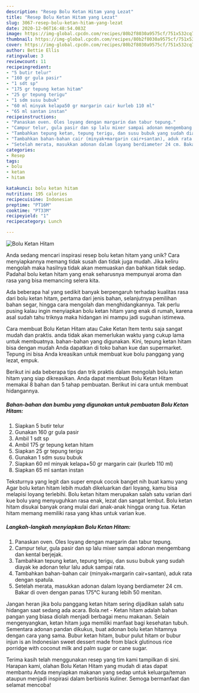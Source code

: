 ```yaml
---
description: "Resep Bolu Ketan Hitam yang Lezat"
title: "Resep Bolu Ketan Hitam yang Lezat"
slug: 3067-resep-bolu-ketan-hitam-yang-lezat
date: 2020-12-06T16:48:54.083Z
image: https://img-global.cpcdn.com/recipes/80b2f8030a9575cf/751x532cq70/bolu-ketan-hitam-foto-resep-utama.jpg
thumbnail: https://img-global.cpcdn.com/recipes/80b2f8030a9575cf/751x532cq70/bolu-ketan-hitam-foto-resep-utama.jpg
cover: https://img-global.cpcdn.com/recipes/80b2f8030a9575cf/751x532cq70/bolu-ketan-hitam-foto-resep-utama.jpg
author: Bettie Ellis
ratingvalue: 3
reviewcount: 11
recipeingredient:
- "5 butir telur"
- "160 gr gula pasir"
- "1 sdt sp"
- "175 gr tepung ketan hitam"
- "25 gr tepung terigu"
- "1 sdm susu bubuk"
- "60 ml minyak kelapa50 gr margarin cair kurleb 110 ml"
- "65 ml santan instan"
recipeinstructions:
- "Panaskan oven. Oles loyang dengan margarin dan tabur tepung."
- "Campur telur, gula pasir dan sp lalu mixer sampai adonan mengembang dan kental berjejak."
- "Tambahkan tepung ketan, tepung terigu, dan susu bubuk yang sudah diayak ke adonan telur lalu aduk sampai rata."
- "Tambahkan bahan-bahan cair (minyak+margarin cair+santan), aduk rata dengan spatula."
- "Setelah merata, masukkan adonan dalam loyang berdiameter 24 cm. Bakar di oven dengan panas 175°C kurang lebih 50 menitan."
categories:
- Resep
tags:
- bolu
- ketan
- hitam

katakunci: bolu ketan hitam 
nutrition: 195 calories
recipecuisine: Indonesian
preptime: "PT16M"
cooktime: "PT33M"
recipeyield: "1"
recipecategory: Lunch

---
```



![Bolu Ketan Hitam](https://img-global.cpcdn.com/recipes/80b2f8030a9575cf/751x532cq70/bolu-ketan-hitam-foto-resep-utama.jpg)

Anda sedang mencari inspirasi resep bolu ketan hitam yang unik? Cara menyiapkannya memang tidak susah dan tidak juga mudah. Jika keliru mengolah maka hasilnya tidak akan memuaskan dan bahkan tidak sedap. Padahal bolu ketan hitam yang enak seharusnya mempunyai aroma dan rasa yang bisa memancing selera kita.

Ada beberapa hal yang sedikit banyak berpengaruh terhadap kualitas rasa dari bolu ketan hitam, pertama dari jenis bahan, selanjutnya pemilihan bahan segar, hingga cara mengolah dan menghidangkannya. Tak perlu pusing kalau ingin menyiapkan bolu ketan hitam yang enak di rumah, karena asal sudah tahu triknya maka hidangan ini mampu jadi suguhan istimewa.

Cara membuat Bolu Ketan Hitam atau Cake Ketan Item tentu saja sangat mudah dan praktis. anda tidak akan memerlukan waktu yang cukup lama untuk membuatnya. bahan-bahan yang digunakan. Kini, tepung ketan hitam bisa dengan mudah Anda dapatkan di toko bahan kue dan supermarket. Tepung ini bisa Anda kreasikan untuk membuat kue bolu panggang yang lezat, empuk.


Berikut ini ada beberapa tips dan trik praktis dalam mengolah bolu ketan hitam yang siap dikreasikan. Anda dapat membuat Bolu Ketan Hitam memakai 8 bahan dan 5 tahap pembuatan. Berikut ini cara untuk membuat hidangannya.

<!--inarticleads1-->

##### Bahan-bahan dan bumbu yang digunakan untuk pembuatan Bolu Ketan Hitam:

1. Siapkan 5 butir telur
1. Gunakan 160 gr gula pasir
1. Ambil 1 sdt sp
1. Ambil 175 gr tepung ketan hitam
1. Siapkan 25 gr tepung terigu
1. Gunakan 1 sdm susu bubuk
1. Siapkan 60 ml minyak kelapa+50 gr margarin cair (kurleb 110 ml)
1. Siapkan 65 ml santan instan


Teksturnya yang legit dan super empuk cocok banget nih buat kamu yang Agar bolu ketan hitam lebih mudah dikeluarkan dari loyang, kamu bisa melapisi loyang terlebihi. Bolu ketan hitam merupakan salah satu varian dari kue bolu yang menyuguhkan rasa enak, lezat dan sangat lembut. Bolu ketan hitam disukai banyak orang mulai dari anak-anak hingga orang tua. Ketan hitam memang memiliki rasa yang khas untuk varian kue. 

<!--inarticleads2-->

##### Langkah-langkah menyiapkan Bolu Ketan Hitam:

1. Panaskan oven. Oles loyang dengan margarin dan tabur tepung.
1. Campur telur, gula pasir dan sp lalu mixer sampai adonan mengembang dan kental berjejak.
1. Tambahkan tepung ketan, tepung terigu, dan susu bubuk yang sudah diayak ke adonan telur lalu aduk sampai rata.
1. Tambahkan bahan-bahan cair (minyak+margarin cair+santan), aduk rata dengan spatula.
1. Setelah merata, masukkan adonan dalam loyang berdiameter 24 cm. Bakar di oven dengan panas 175°C kurang lebih 50 menitan.


Jangan heran jika bolu panggang ketan hitam sering dijadikan salah satu hidangan saat sedang ada acara. Bola.net - Ketan hitam adalah bahan pangan yang biasa diolah menjadi berbagai menu makanan. Selain mengenyangkan, ketan hitam juga memiliki manfaat bagi kesehatan tubuh. Sementara adonan pandan dikukus, buat adonan bolu ketan hitamnya dengan cara yang sama. Bubur ketan hitam, bubur pulut hitam or bubur injun is an Indonesian sweet dessert made from black glutinous rice porridge with coconut milk and palm sugar or cane sugar. 

Terima kasih telah menggunakan resep yang tim kami tampilkan di sini. Harapan kami, olahan Bolu Ketan Hitam yang mudah di atas dapat membantu Anda menyiapkan makanan yang sedap untuk keluarga/teman ataupun menjadi inspirasi dalam berbisnis kuliner. Semoga bermanfaat dan selamat mencoba!
